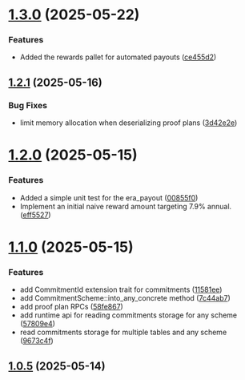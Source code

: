 # [1.3.0](https://github.com/spaceandtimefdn/sxt-node-archive/compare/v1.2.1...v1.3.0) (2025-05-22)


### Features

* Added the rewards pallet for automated payouts ([ce455d2](https://github.com/spaceandtimefdn/sxt-node-archive/commit/ce455d21763ff64c37407ff14550b42ed2bcfef1))



## [1.2.1](https://github.com/spaceandtimefdn/sxt-node-archive/compare/v1.2.0...v1.2.1) (2025-05-16)


### Bug Fixes

* limit memory allocation when deserializing proof plans ([3d42e2e](https://github.com/spaceandtimefdn/sxt-node-archive/commit/3d42e2e9361bf5f28e7579a95accd1d2d92d9b45))



# [1.2.0](https://github.com/spaceandtimefdn/sxt-node-archive/compare/v1.1.0...v1.2.0) (2025-05-15)


### Features

* Added a simple unit test for the era_payout ([00855f0](https://github.com/spaceandtimefdn/sxt-node-archive/commit/00855f046bf3b3d12d3bf51c4bf1f08e605a6e42))
* Implement an initial naive reward amount targeting 7.9% annual. ([eff5527](https://github.com/spaceandtimefdn/sxt-node-archive/commit/eff55275eef126d491964682e2585b70546aab99))



# [1.1.0](https://github.com/spaceandtimefdn/sxt-node-archive/compare/v1.0.5...v1.1.0) (2025-05-15)


### Features

* add CommitmentId extension trait for commitments ([11581ee](https://github.com/spaceandtimefdn/sxt-node-archive/commit/11581ee76480130535a68425f6cf237b5782aeaa))
* add CommitmentScheme::into_any_concrete method ([7c44ab7](https://github.com/spaceandtimefdn/sxt-node-archive/commit/7c44ab70c610d53963ac59f10960b2bf9bd8ec70))
* add proof plan RPCs ([58fe867](https://github.com/spaceandtimefdn/sxt-node-archive/commit/58fe867507aec70e83ed0a205e528b63d8c2075b))
* add runtime api for reading commitments storage for any scheme ([57809e4](https://github.com/spaceandtimefdn/sxt-node-archive/commit/57809e4437e96371f04edb845e6e6904dd7666d8))
* read commitments storage for multiple tables and any scheme ([9673c4f](https://github.com/spaceandtimefdn/sxt-node-archive/commit/9673c4f66cbae5fd73a034db31b7fd557a21fdf0))



## [1.0.5](https://github.com/spaceandtimefdn/sxt-node-archive/compare/v1.0.4...v1.0.5) (2025-05-14)



